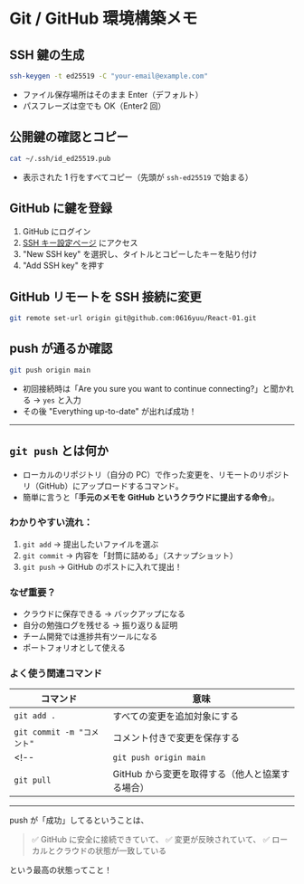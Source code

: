 # Git / GitHub 環境構築メモ

## SSH 鍵の生成

```bash
ssh-keygen -t ed25519 -C "your-email@example.com"
```

- ファイル保存場所はそのまま Enter（デフォルト）
- パスフレーズは空でも OK（Enter2 回）

## 公開鍵の確認とコピー

```bash
cat ~/.ssh/id_ed25519.pub
```

- 表示された 1 行をすべてコピー（先頭が `ssh-ed25519` で始まる）

## GitHub に鍵を登録

1. GitHub にログイン
2. [SSH キー設定ページ](https://github.com/settings/keys) にアクセス
3. "New SSH key" を選択し、タイトルとコピーしたキーを貼り付け
4. "Add SSH key" を押す

## GitHub リモートを SSH 接続に変更

```bash
git remote set-url origin git@github.com:0616yuu/React-01.git
```

## push が通るか確認

```bash
git push origin main
```

- 初回接続時は「Are you sure you want to continue connecting?」と聞かれる → `yes` と入力
- その後 "Everything up-to-date" が出れば成功！

---

## `git push` とは何か

- ローカルのリポジトリ（自分の PC）で作った変更を、リモートのリポジトリ（GitHub）にアップロードするコマンド。
- 簡単に言うと「**手元のメモを GitHub というクラウドに提出する命令**」。

### わかりやすい流れ：

1. `git add` → 提出したいファイルを選ぶ
2. `git commit` → 内容を「封筒に詰める」（スナップショット）
3. `git push` → GitHub のポストに入れて提出！

### なぜ重要？

- クラウドに保存できる → バックアップになる
- 自分の勉強ログを残せる → 振り返り＆証明
- チーム開発では進捗共有ツールになる
- ポートフォリオとして使える

### よく使う関連コマンド

| コマンド                   | 意味                                            |
| -------------------------- | ----------------------------------------------- |
| `git add .`                | すべての変更を追加対象にする                    |
| `git commit -m "コメント"` | コメント付きで変更を保存する                    |
<!-- | `git push origin main`     | main ブランチに変更をアップする                 | -->
| `git pull`                 | GitHub から変更を取得する（他人と協業する場合） |

---

push が「成功」してるということは、

> ✅ GitHub に安全に接続できていて、
> ✅ 変更が反映されていて、
> ✅ ローカルとクラウドの状態が一致している

という最高の状態ってこと！
